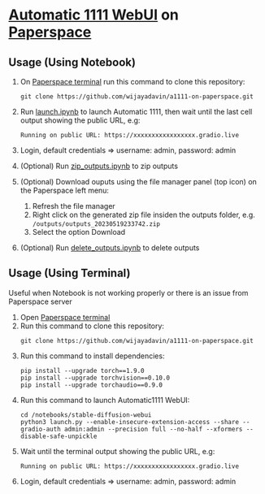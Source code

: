 # [Automatic 1111 WebUI](https://github.com/AUTOMATIC1111/stable-diffusion-webui) on [Paperspace](https://www.paperspace.com)

## Usage (Using Notebook)
1. On [Paperspace terminal](https://docs.paperspace.com/gradient/notebooks/terminal/) run this command to clone this repository:
    ```
    git clone https://github.com/wijayadavin/a1111-on-paperspace.git
    ```

2. Run [launch.ipynb](launch.ipynb) to launch Automatic 1111, then wait until the last cell output showing the public URL, e.g:
   ```
   Running on public URL: https://xxxxxxxxxxxxxxxxx.gradio.live
   ```

4. Login, default credentials => username: admin, password: admin

5. (Optional) Run [zip_outputs.ipynb](zip_outputs.ipynb) to zip outputs

6. (Optional) Download ouputs using the file manager panel (top icon) on the Paperspace left menu:
    1. Refresh the file manager
    2. Right click on the generated zip file insiden the outputs folder, e.g. `/outputs/outputs_20230519233742.zip`
    3. Select the option Download

7. (Optional) Run [delete_outputs.ipynb](delete_outputs.ipynb) to delete outputs

## Usage (Using Terminal)
Useful when Notebook is not working properly or there is an issue from Paperspace server
1. Open [Paperspace terminal](https://docs.paperspace.com/gradient/notebooks/terminal/)
2. Run this command to clone this repository:
    ```
    git clone https://github.com/wijayadavin/a1111-on-paperspace.git
    ```
3. Run this command to install dependencies:
    ```
    pip install --upgrade torch==1.9.0
    pip install --upgrade torchvision==0.10.0
    pip install --upgrade torchaudio==0.9.0
    ```
2. Run this command to launch Automatic1111 WebUI:
    ```
    cd /notebooks/stable-diffusion-webui
    python3 launch.py --enable-insecure-extension-access --share --gradio-auth admin:admin --precision full --no-half --xformers --disable-safe-unpickle
    ```
3. Wait until the terminal output showing the public URL, e.g:
   ```
   Running on public URL: https://xxxxxxxxxxxxxxxxx.gradio.live
   ```
4. Login, default credentials => username: admin, password: admin
